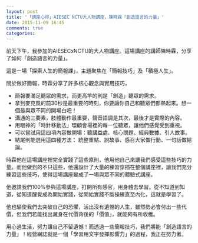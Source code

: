 ```yaml
---
layout: post
title: '「講座心得」AIESEC NCTU大人物講座，陳時霖「創造語言的力量」'
date: 2015-11-09 16:45
comments: true
categories: 
---
```

前天下午，我參加的AIESECxNCTU的大人物講座。這場講座的講師陳時霖，分享了如何「創造語言的力量」。

這是一場「探索人生的簡報課」，主題聚焦在「簡報技巧」及「積極人生」。

關於做好簡報，時霖分享了許多核心觀念與實用技巧，

- 簡報要滿足聽眾的需求，而更高竿的則是「創造」聽眾的需求。
- 拿到麥克風的前30秒是最重要的時刻，你要讓你自己和聽眾們都熱起來。想一個最與眾不同的開場白吧！
- 溝通的三要素，肢體動作最重要，聲音語調是其次，最後才是實際的內容。
- 用眼神的「時針移動法」環顧會場裡的每一位聽眾，讓他們感覺受到重視。
- 可以嘗試用這四項內容做開場：聽講益處、核心問題、經典數據、引人故事。
- 結尾則能選用這四種方法： 統整重點、說故事、感召大家做行動、一句話做結論。

<!-- more -->

時霖他在這場講座裡完全實踐了這些原則，他用他自己來讓我們感受這些技巧的力量。而他做到的不只這些，他還設計了大量的練習穿插在整個講座裡，讓我們充分練習這些技巧，使得這場講座變成了一場與眾不同的體驗式講座。

他邀請我們100%參與這場講座，打開所有感官，用身體去學習。從不知道到知道，從知道醒覺成為開始實踐，從開始實踐不斷操練直至內化，這就是學習了。

他也驅使我們去突破自己的恐懼，活出沒有遺憾的人生，雖然勢必會付出一些代價，但我們若能找出藏身在代價背後的「價值」，就能夠有所收穫。

用心過生活，努力讓自己不留遺憾！而透過一些簡報技巧，我們將能「創造語言的力量」！經營網誌就是一個「學習用文字發揮影響力」的過程，我正在努力著。